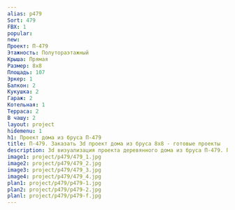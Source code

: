 ```yaml
---
alias: p479
Sort: 479
FBX: 1
popular: 
new: 
Проект: П-479
Этажность: Полутораэтажный
Крыша: Прямая
Размер: 8х8
Площадь: 107
Эркер: 1
Балкон: 2
Кукушка: 2
Гараж: 2
Котельная: 1
Терраса: 2
В чашу: 2
layout: project
hidemenu: 1
h1: Проект дома из бруса П-479
title: П-479. Заказать 3d проект дома из бруса 8х8 - готовые проекты
description: 3d визуализация проекта деревянного дома из бруса П-479. Площадь 107 м2, размер 8х8. Вы можете внести любые изменения в проект.
image1: project/p479/479_1.jpg
image2: project/p479/479_2.jpg
image3: project/p479/479_3.jpg
image4: project/p479/479_4.jpg
plan1: project/p479/p479-1.jpg
plan2: project/p479/p479-2.jpg
planl: project/p479/p479-f.jpg
---
```

